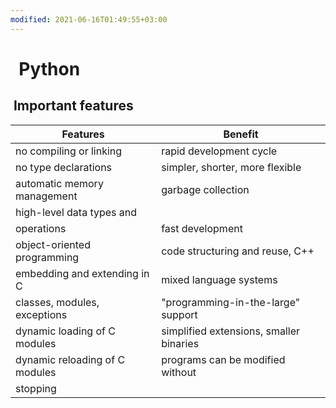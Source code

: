 ```yaml
---
modified: 2021-06-16T01:49:55+03:00
---
```


# &nbsp;&nbsp;Python

##  &nbsp;Important features
| Features | Benefit |
| ------ | ----------- |
| no compiling or linking   | rapid development cycle |
| no type declarations   | simpler, shorter, more flexible |
| automatic memory management   | garbage collection |
| high-level data types and 
operations   | fast development |
| object-oriented programming   | code structuring and reuse, C++ |
| embedding and extending in C   | mixed language systems |
| classes, modules, exceptions   | "programming-in-the-large" support |
| dynamic loading of C modules   | simplified extensions, smaller binaries |
| dynamic reloading of C modules   | programs can be modified without 
stopping |
